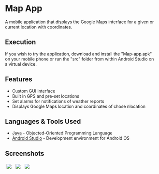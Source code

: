 # Map App
 A mobile application that displays the Google Maps interface for a given or current location with coordinates.

## Execution

If you wish to try the application, download and install the "Map-app.apk" on your mobile phone or run the "src" folder from within Android Studio on a virtual device.

## Features

* Custom GUI interface
* Built in GPS and pre-set locations
* Set alarms for notifications of weather reports
* Displays Google Maps location and coordinates of chose nlocation

## Languages & Tools Used

* [Java](https://www.java.com/en/) - Objected-Oriented Programming Language
* [Android Studio](https://developer.android.com/studio) - Development environment for Android OS

## Screenshots

<img src="https://i.imgur.com/H5sX2n0.png" style="padding:5px"> 
<img src="https://i.imgur.com/5BDl6cM.png" style="padding:5px"> 
<img src="https://i.imgur.com/TfXuuHW.png" style="padding:5px"> 
